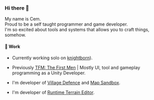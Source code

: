 ### Hi there 👋

My name is Cem.  
Proud to be a self taught programmer and game developer.  
I'm so excited about tools and systems that allows you to craft things, somehow.  

#### 🔭 Work 

* Currently working solo on [knightborn](https://store.steampowered.com/app/2748030/Knightborn/)).
* Previously [TFM: The First Men](https://store.steampowered.com/app/700820/TFM_The_First_Men/) | Mostly UI, tool and gameplay programming as a Unity Developer.
* I'm developer of [Village Defence](https://cemuka.github.io/pinuscraft/village-defence.html) and [Map Sandbox](https://cemuka.itch.io/map-sandbox).

* I'm developer of [Runtime Terrain Editor](https://assetstore.unity.com/packages/tools/terrain/runtime-terrain-editor-222184).
